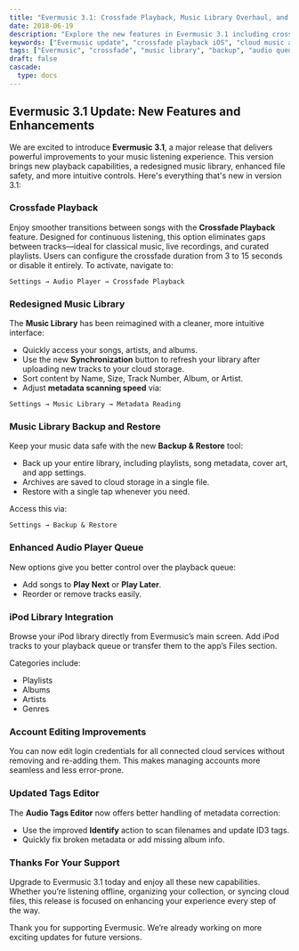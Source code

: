 ```yaml
---
title: "Evermusic 3.1: Crossfade Playback, Music Library Overhaul, and Backup Features"
date: 2018-06-19
description: "Explore the new features in Evermusic 3.1 including crossfade playback, revamped music library, data backup, iPod integration, and enhanced tag editing for a better music experience on iOS."
keywords: ["Evermusic update", "crossfade playback iOS", "cloud music app", "music backup app", "audio player queue", "music tag editor", "ID3 tag update", "iPod library integration", "music player iPhone"]
tags: ["Evermusic", "crossfade", "music library", "backup", "audio queue", "tags", "cloud player", "offline player", "editor", "iPod library"]
draft: false
cascade:
  type: docs
---
```


## Evermusic 3.1 Update: New Features and Enhancements

We are excited to introduce **Evermusic 3.1**, a major release that delivers powerful improvements to your music listening experience. This version brings new playback capabilities, a redesigned music library, enhanced file safety, and more intuitive controls. Here's everything that's new in version 3.1:

### Crossfade Playback

Enjoy smoother transitions between songs with the **Crossfade Playback** feature. Designed for continuous listening, this option eliminates gaps between tracks—ideal for classical music, live recordings, and curated playlists. Users can configure the crossfade duration from 3 to 15 seconds or disable it entirely. To activate, navigate to:

`Settings → Audio Player → Crossfade Playback`

### Redesigned Music Library

The **Music Library** has been reimagined with a cleaner, more intuitive interface:

- Quickly access your songs, artists, and albums.
- Use the new **Synchronization** button to refresh your library after uploading new tracks to your cloud storage.
- Sort content by Name, Size, Track Number, Album, or Artist.
- Adjust **metadata scanning speed** via:

`Settings → Music Library → Metadata Reading`

### Music Library Backup and Restore

Keep your music data safe with the new **Backup & Restore** tool:

- Back up your entire library, including playlists, song metadata, cover art, and app settings.
- Archives are saved to cloud storage in a single file.
- Restore with a single tap whenever you need.

Access this via:

`Settings → Backup & Restore`

### Enhanced Audio Player Queue

New options give you better control over the playback queue:

- Add songs to **Play Next** or **Play Later**.
- Reorder or remove tracks easily.

### iPod Library Integration

Browse your iPod library directly from Evermusic’s main screen. Add iPod tracks to your playback queue or transfer them to the app’s Files section.

Categories include:

- Playlists
- Albums
- Artists
- Genres

### Account Editing Improvements

You can now edit login credentials for all connected cloud services without removing and re-adding them. This makes managing accounts more seamless and less error-prone.

### Updated Tags Editor

The **Audio Tags Editor** now offers better handling of metadata correction:

- Use the improved **Identify** action to scan filenames and update ID3 tags.
- Quickly fix broken metadata or add missing album info.

### Thanks For Your Support

Upgrade to Evermusic 3.1 today and enjoy all these new capabilities. Whether you’re listening offline, organizing your collection, or syncing cloud files, this release is focused on enhancing your experience every step of the way.

Thank you for supporting Evermusic. We’re already working on more exciting updates for future versions.